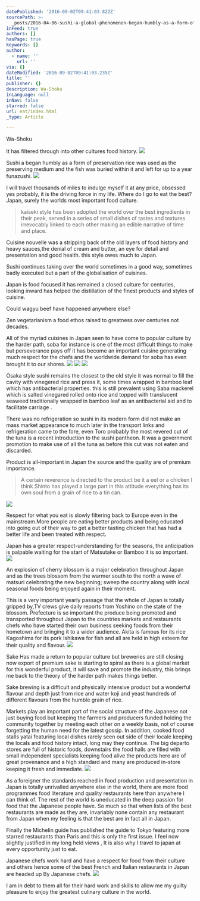 ```yaml
---
datePublished: '2016-09-02T09:41:03.822Z'
sourcePath: >-
  _posts/2016-04-06-sushi-a-global-phenomenon-began-humbly-as-a-form-of-preserv.md
inFeed: true
authors: []
hasPage: true
keywords: []
author:
  - name: ''
    url: ''
via: {}
dateModified: '2016-09-02T09:41:03.235Z'
title: ''
publisher: {}
description: Wa-Shoku
inLanguage: null
inNav: false
starred: false
url: eat/index.html
_type: Article

---
```

Wa-Shoku

It has filtered through into other cultures food history.
![](https://s3-us-west-2.amazonaws.com/the-grid-img/p/6029f96a562ae2626c25f7356b28116d17623c75.jpg)

Sushi a began humbly as a form of preservation rice was used as the preserving medium and the fish was buried within it and left for up to a year funazushi.
![](https://s3-us-west-2.amazonaws.com/the-grid-img/p/7ba77b5bca272027f94a439d99aad9338bc1a00f.jpg)

I will travel thousands of miles to indulge myself it at any price, obsessed yes probably, it is the driving force in my life. Where do I go to eat the best? Japan, surely the worlds most important food culture.

> kaiseki style has been adopted the world over the best ingredients in their peak, served in a series of small dishes of tastes and textures irrevocably linked to each other making an edible narrative of time and place.

Cuisine nouvelle was a stripping back of the old layers of food history and heavy sauces,the denial of cream and butter, an eye for detail and presentation and good health. this style owes much to Japan.

Sushi continues taking over the world sometimes in a good way, sometimes badly executed but a part of the globalisation of cuisines.

**J**apan is food focused it has remained a closed culture for centuries, looking inward has helped the distillation of the finest products and styles of cuisine.

Could wagyu beef have happened anywhere else?

Zen vegetarianism a food ethos raised to greatness over centuries not decades.

All of the myriad cuisines in Japan seen to have come to popular culture by the harder path, soba for instance is one of the most difficult things to make but perseverance pays off it has become an important cuisine generating much respect for the chefs and the worldwide demand for soba has even brought it to our shores.
![](https://the-grid-user-content.s3-us-west-2.amazonaws.com/d75bf3a1-77c5-4ea2-b872-96c93b907038.jpg)
![](https://s3-us-west-2.amazonaws.com/the-grid-img/p/f48bc6dd6617b51cdc05d88855230ddd295176b6.jpg)
![](https://s3-us-west-2.amazonaws.com/the-grid-img/p/81cc23ad00074ec26aaa3e695ec9e3629f7ea901.jpg)

Osaka style sushi remains the closest to the old style it was normal to fill the cavity with vinegered rice and press it, some times wrapped in bamboo leaf which has antibacterial properties. this is still prevalent using Saba mackerel which is salted vinegared rolled onto rice and topped with translucent seaweed traditionally wrapped in bamboo leaf as an antibacterial aid and to facilitate carriage .

There was no refrigeration so sushi in its modern form did not make an mass market appearance to much later in the transport links and refrigeration came to the fore, even Toro probably the most revered cut of the tuna is a recent introduction to the sushi pantheon. It was a government promotion to make use of all the tuna as before this cut was not eaten and discarded.

Product is all-important in Japan the source and the quality are of premium importance.

> A certain reverence is directed to the product be it a eel or a chicken I think Shinto has played a large part in this attitude everything has its own soul from a grain of rice to a tin can.

![](https://s3-us-west-2.amazonaws.com/the-grid-img/p/a3acea0b01816c35459bbb6f0fe1a50bc79e3447.jpg)

Respect for what you eat is slowly filtering back to Europe even in the mainstream.More people are eating better products and being educated into going out of their way to get a better tasting chicken that has had a better life and been treated with respect.

Japan has a greater respect-understanding for the seasons, the anticipation is palpable waiting for the start of Matsutake or Bamboo it is so important.
![](https://the-grid-user-content.s3-us-west-2.amazonaws.com/a0ff47e0-a6d3-4608-a079-3f6f97b342eb.jpg)

An explosion of cherry blossom is a major celebration throughout Japan and as the trees blossom from the warmer south to the north a wave of matsuri celebrating the new beginning; sweep the country along with local seasonal foods being enjoyed again in their moment.

This is a very important yearly passage that the whole of Japan is totally gripped by,TV crews give daily reports from Yoshino on the state of the blossom. Prefecture is so important the produce being promoted and transported throughout Japan to the countries markets and restaurants chefs who have started their own business seeking foods from their hometown and bringing it to a wider audience. Akita is famous for its rice Kagoshima for its pork Ishikawa for fish and all are held in high esteem for their quality and flavour.
![](https://s3-us-west-2.amazonaws.com/the-grid-img/p/47f54b60995a21c71981855e3e5f9489bf651cfc.jpg)

Sake Has made a return to popular culture but breweries are still closing now export of premium sake is starting to spiral as there is a global market for this wonderful product, it will save and promote the industry, this brings me back to the theory of the harder path makes things better.

Sake brewing is a difficult and physically intensive product but a wonderful flavour and depth just from rice and water koji and yeast hundreds of different flavours from the humble grain of rice.

Markets play an important part of the social structure of the Japanese not just buying food but keeping the farmers and producers funded holding the community together by meeting each other on a weekly basis, not of course forgetting the human need for the latest gossip. In addition, cooked food stalls yatai featuring local dishes rarely seen out side of their locale keeping the locals and food history intact, long may they continue. The big departo stores are full of historic foods, downstairs the food halls are filled with small independent specialists keeping food alive the products here are of great provenance and a high standard and many are produced in-store keeping it fresh and immediate.
![](https://s3-us-west-2.amazonaws.com/the-grid-img/p/44e2017d668a6e3cad03a30cbe7ef718611851ac.jpg)

As a foreigner the standards reached in food production and presentation in Japan is totally unrivalled anywhere else in the world, there are more food programmes food literature and quality restaurants here than anywhere I can think of. The rest of the world is uneducated in the deep passion for food that the Japanese people have. So much so that when lists of the best restaurants are made as they are, invariably none contain any restaurant from Japan when my feeling is that the best are in fact all in Japan.

Finally the Michelin guide has published the guide to Tokyo featuring more starred restaurants than Paris and this is only the first issue. I feel now slightly justified in my long held views , It is also why I travel to japan at every opportunity just to eat.

Japanese chefs work hard and have a respect for food from their culture and others hence some of the best French and Italian restaurants in Japan are headed up By Japanese chefs.
![](https://s3-us-west-2.amazonaws.com/the-grid-img/p/70c1b522563fe741f55c6c1816b0aff471e61516.jpg)

I am in debt to them all for their hard work and skills to allow me my guilty pleasure to enjoy the greatest culinary culture in the world.